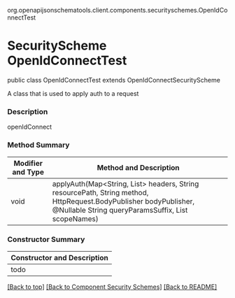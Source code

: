 org.openapijsonschematools.client.components.securityschemes.OpenIdConnectTest
# SecurityScheme OpenIdConnectTest

public class  OpenIdConnectTest
extends OpenIdConnectSecurityScheme

A class that is used to apply auth to a request

### Description
openIdConnect

### Method Summary
| Modifier and Type | Method and Description |
| ----------------- | ---------------------- |
| void              | applyAuth(Map<String, List<String>> headers, String resourcePath, String method, HttpRequest.BodyPublisher bodyPublisher, @Nullable String queryParamsSuffix, List<String> scopeNames) |

### Constructor Summary
| Constructor and Description |
| --------------------------- |
| todo |

[[Back to top]](#top) [[Back to Component Security Schemes]](../../../README.md#Component-SecuritySchemes) [[Back to README]](../../../README.md)
